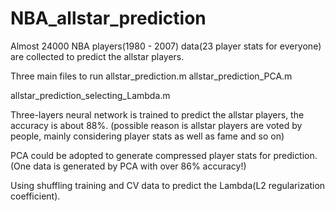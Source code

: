 # NBA_allstar_prediction
Almost 24000 NBA players(1980 - 2007) data(23 player stats for everyone) are collected to predict the allstar players.

Three main files to run
  allstar_prediction.m
  allstar_prediction_PCA.m
  
  allstar_prediction_selecting_Lambda.m
  
  
Three-layers neural network is trained to predict the allstar players, the accuracy is about 88%. (possible reason is allstar players are voted by people, mainly considering player stats as well as fame and so on)

PCA could be adopted to generate compressed player stats for prediction. (One data is generated by PCA with over 86% accuracy!) 

Using shuffling training and CV data to predict the Lambda(L2 regularization coefficient).
